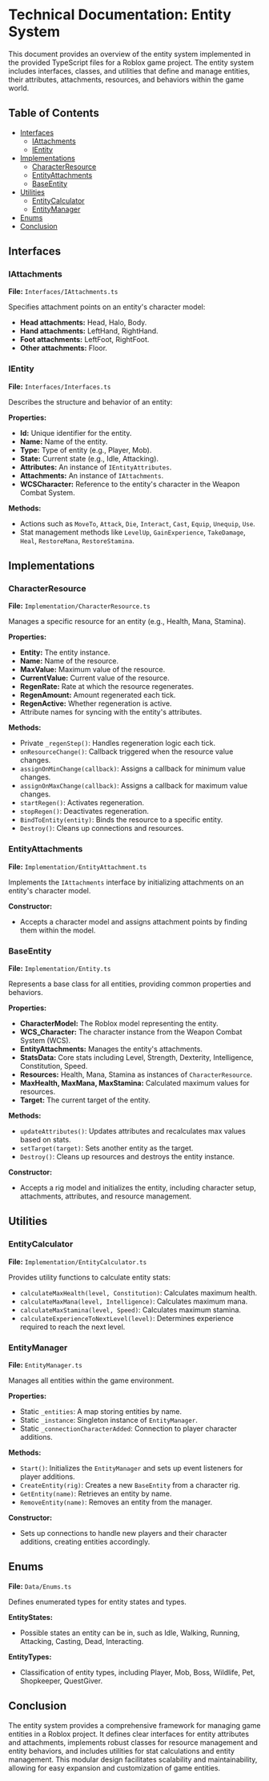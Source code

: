 # Technical Documentation: Entity System

This document provides an overview of the entity system implemented in the provided TypeScript files for a Roblox game project. The entity system includes interfaces, classes, and utilities that define and manage entities, their attributes, attachments, resources, and behaviors within the game world.

## Table of Contents

- [Interfaces](#interfaces)
  - [IAttachments](#iattachments)
  - [IEntity](#ientity)
- [Implementations](#implementations)
  - [CharacterResource](#CharacterResource)
  - [EntityAttachments](#entityattachments)
  - [BaseEntity](#baseentity)
- [Utilities](#utilities)
  - [EntityCalculator](#entitycalculator)
  - [EntityManager](#entitymanager)
- [Enums](#enums)
- [Conclusion](#conclusion)

## Interfaces


### IAttachments

**File:** `Interfaces/IAttachments.ts`

Specifies attachment points on an entity's character model:

- **Head attachments:** Head, Halo, Body.
- **Hand attachments:** LeftHand, RightHand.
- **Foot attachments:** LeftFoot, RightFoot.
- **Other attachments:** Floor.

### IEntity

**File:** `Interfaces/Interfaces.ts`

Describes the structure and behavior of an entity:

**Properties:**

- **Id:** Unique identifier for the entity.
- **Name:** Name of the entity.
- **Type:** Type of entity (e.g., Player, Mob).
- **State:** Current state (e.g., Idle, Attacking).
- **Attributes:** An instance of `IEntityAttributes`.
- **Attachments:** An instance of `IAttachments`.
- **WCSCharacter:** Reference to the entity's character in the Weapon Combat System.

**Methods:**

- Actions such as `MoveTo`, `Attack`, `Die`, `Interact`, `Cast`, `Equip`, `Unequip`, `Use`.
- Stat management methods like `LevelUp`, `GainExperience`, `TakeDamage`, `Heal`, `RestoreMana`, `RestoreStamina`.

## Implementations

### CharacterResource

**File:** `Implementation/CharacterResource.ts`

Manages a specific resource for an entity (e.g., Health, Mana, Stamina).

**Properties:**

- **Entity:** The entity instance.
- **Name:** Name of the resource.
- **MaxValue:** Maximum value of the resource.
- **CurrentValue:** Current value of the resource.
- **RegenRate:** Rate at which the resource regenerates.
- **RegenAmount:** Amount regenerated each tick.
- **RegenActive:** Whether regeneration is active.
- Attribute names for syncing with the entity's attributes.

**Methods:**

- Private `_regenStep()`: Handles regeneration logic each tick.
- `onResourceChange()`: Callback triggered when the resource value changes.
- `assignOnMinChange(callback)`: Assigns a callback for minimum value changes.
- `assignOnMaxChange(callback)`: Assigns a callback for maximum value changes.
- `startRegen()`: Activates regeneration.
- `stopRegen()`: Deactivates regeneration.
- `BindToEntity(entity)`: Binds the resource to a specific entity.
- `Destroy()`: Cleans up connections and resources.

### EntityAttachments

**File:** `Implementation/EntityAttachment.ts`

Implements the `IAttachments` interface by initializing attachments on an entity's character model.

**Constructor:**

- Accepts a character model and assigns attachment points by finding them within the model.

### BaseEntity

**File:** `Implementation/Entity.ts`

Represents a base class for all entities, providing common properties and behaviors.

**Properties:**

- **CharacterModel:** The Roblox model representing the entity.
- **WCS_Character:** The character instance from the Weapon Combat System (WCS).
- **EntityAttachments:** Manages the entity's attachments.
- **StatsData:** Core stats including Level, Strength, Dexterity, Intelligence, Constitution, Speed.
- **Resources:** Health, Mana, Stamina as instances of `CharacterResource`.
- **MaxHealth, MaxMana, MaxStamina:** Calculated maximum values for resources.
- **Target:** The current target of the entity.

**Methods:**

- `updateAttributes()`: Updates attributes and recalculates max values based on stats.
- `setTarget(target)`: Sets another entity as the target.
- `Destroy()`: Cleans up resources and destroys the entity instance.

**Constructor:**

- Accepts a rig model and initializes the entity, including character setup, attachments, attributes, and resource management.

## Utilities

### EntityCalculator

**File:** `Implementation/EntityCalculator.ts`

Provides utility functions to calculate entity stats:

- `calculateMaxHealth(level, Constitution)`: Calculates maximum health.
- `calculateMaxMana(level, Intelligence)`: Calculates maximum mana.
- `calculateMaxStamina(level, Speed)`: Calculates maximum stamina.
- `calculateExperienceToNextLevel(level)`: Determines experience required to reach the next level.

### EntityManager

**File:** `EntityManager.ts`

Manages all entities within the game environment.

**Properties:**

- Static `_entities`: A map storing entities by name.
- Static `_instance`: Singleton instance of `EntityManager`.
- Static `_connectionCharacterAdded`: Connection to player character additions.

**Methods:**

- `Start()`: Initializes the `EntityManager` and sets up event listeners for player additions.
- `CreateEntity(rig)`: Creates a new `BaseEntity` from a character rig.
- `GetEntity(name)`: Retrieves an entity by name.
- `RemoveEntity(name)`: Removes an entity from the manager.

**Constructor:**

- Sets up connections to handle new players and their character additions, creating entities accordingly.

## Enums

**File:** `Data/Enums.ts`

Defines enumerated types for entity states and types.

**EntityStates:**

- Possible states an entity can be in, such as Idle, Walking, Running, Attacking, Casting, Dead, Interacting.

**EntityTypes:**

- Classification of entity types, including Player, Mob, Boss, Wildlife, Pet, Shopkeeper, QuestGiver.

## Conclusion

The entity system provides a comprehensive framework for managing game entities in a Roblox project. It defines clear interfaces for entity attributes and attachments, implements robust classes for resource management and entity behaviors, and includes utilities for stat calculations and entity management. This modular design facilitates scalability and maintainability, allowing for easy expansion and customization of game entities.

